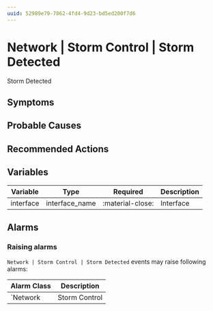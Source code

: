 ```yaml
---
uuid: 52989e79-7862-4fd4-9d23-bd5ed200f7d6
---
```

# Network | Storm Control | Storm Detected

Storm Detected

## Symptoms

## Probable Causes

## Recommended Actions

## Variables

Variable | Type | Required | Description
--- | --- | --- | ---
interface | interface_name | :material-close: | Interface

## Alarms

### Raising alarms

`Network | Storm Control | Storm Detected` events may raise following alarms:

Alarm Class | Description
--- | ---
`Network | Storm Control | Storm Detected` | dispose
